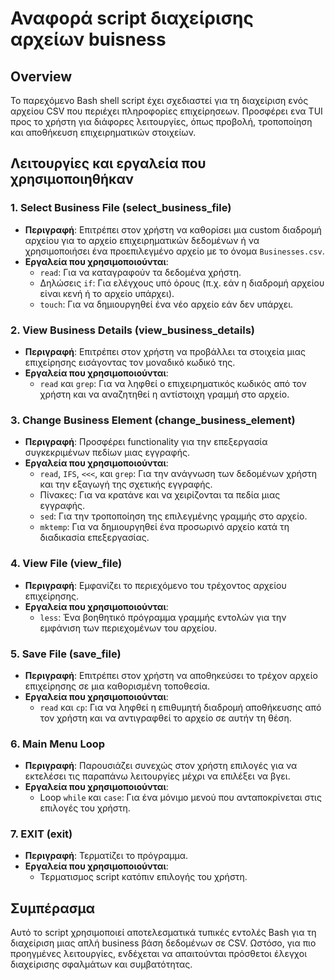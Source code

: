 # Αναφορά script διαχείρισης αρχείων buisness

## Overview
Το παρεχόμενο Bash shell script έχει σχεδιαστεί για τη διαχείριση ενός αρχείου CSV που περιέχει πληροφορίες επιχείρησεων. Προσφέρει ενα TUI προς το χρήστη για διάφορες λειτουργίες, όπως προβολή, τροποποίηση και αποθήκευση επιχειρηματικών στοιχείων.

## Λειτουργίες και εργαλεία που χρησιμοποιηθήκαν

### 1. Select Business File (select_business_file)
- **Περιγραφή**: Επιτρέπει στον χρήστη να καθορίσει μια custom διαδρομή αρχείου για το αρχείο επιχειρηματικών δεδομένων ή να χρησιμοποιήσει ένα προεπιλεγμένο αρχείο με το όνομα `Businesses.csv`.
- **Εργαλεία που χρησιμοποιούνται**:
     - `read`: Για να καταγραφούν τα δεδομένα χρήστη.
     - Δηλώσεις `if`: Για ελέγχους υπό όρους (π.χ. εάν η διαδρομή αρχείου είναι κενή ή το αρχείο υπάρχει).
     - `touch`: Για να δημιουργηθεί ένα νέο αρχείο εάν δεν υπάρχει.

### 2. View Business Details (view_business_details)
- **Περιγραφή**: Επιτρέπει στον χρήστη να προβάλλει τα στοιχεία μιας επιχείρησης εισάγοντας τον μοναδικό κωδικό της.
- **Εργαλεία που χρησιμοποιούνται**:
     - `read` και `grep`: Για να ληφθεί ο επιχειρηματικός κωδικός από τον χρήστη και να αναζητηθεί η αντίστοιχη γραμμή στο αρχείο.

### 3. Change Business Element (change_business_element)
- **Περιγραφή**: Προσφέρει functionality για την επεξεργασία συγκεκριμένων πεδίων μιας εγγραφής.
- **Εργαλεία που χρησιμοποιούνται**:
     - `read`, `IFS`, `<<<`, και `grep`: Για την ανάγνωση των δεδομένων χρήστη και την εξαγωγή της σχετικής εγγραφής.
     - Πίνακες: Για να κρατάνε και να χειρίζονται τα πεδία μιας εγγραφής.
     - `sed`: Για την τροποποίηση της επιλεγμένης γραμμής στο αρχείο.
     - `mktemp`: Για να δημιουργηθεί ένα προσωρινό αρχείο κατά τη διαδικασία επεξεργασίας.

### 4. View File (view_file)
- **Περιγραφή**: Εμφανίζει το περιεχόμενο του τρέχοντος αρχείου επιχείρησης.
- **Εργαλεία που χρησιμοποιούνται**:
     - `less`: Ένα βοηθητικό πρόγραμμα γραμμής εντολών για την εμφάνιση των περιεχομένων του αρχείου.

### 5. Save File (save_file)
- **Περιγραφή**: Επιτρέπει στον χρήστη να αποθηκεύσει το τρέχον αρχείο επιχείρησης σε μια καθορισμένη τοποθεσία.
- **Εργαλεία που χρησιμοποιούνται**:
     - `read` και `cp`: Για να ληφθεί η επιθυμητή διαδρομή αποθήκευσης από τον χρήστη και να αντιγραφθεί το αρχείο σε αυτήν τη θέση.

### 6. Main Menu Loop
- **Περιγραφή**: Παρουσιάζει συνεχώς στον χρήστη επιλογές για να εκτελέσει τις παραπάνω λειτουργίες μέχρι να επιλέξει να βγει.
- **Εργαλεία που χρησιμοποιούνται**:
     - Loop `while` και `case`: Για ένα μόνιμο μενού που ανταποκρίνεται στις επιλογές του χρήστη.

### 7. EXIT (exit)
- **Περιγραφή**: Τερματίζει το πρόγραμμα.
- **Εργαλεία που χρησιμοποιούνται**:
     - Τερματισμος script κατόπιν επιλογής του χρήστη.

## Συμπέρασμα
Αυτό το script χρησιμοποιεί αποτελεσματικά τυπικές εντολές Bash για τη διαχείριση μιας απλή business βάση δεδομένων σε CSV. Ωστόσο, για πιο προηγμένες λειτουργίες, ενδέχεται να απαιτούνται πρόσθετοι έλεγχοι διαχείρισης σφαλμάτων και συμβατότητας.